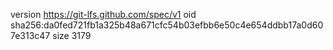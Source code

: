 version https://git-lfs.github.com/spec/v1
oid sha256:da0fed721fb1a325b48a671cfc54b03efbb6e50c4e654ddbb17a0d607e313c47
size 3179
